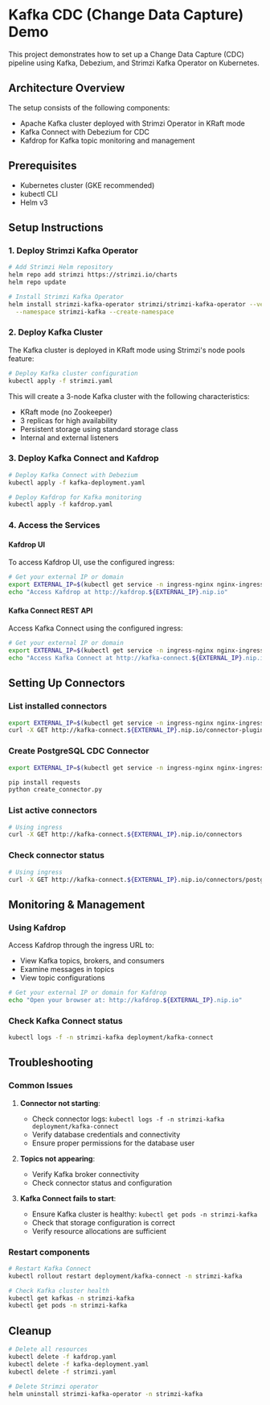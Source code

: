 # Kafka CDC (Change Data Capture) Demo

This project demonstrates how to set up a Change Data Capture (CDC) pipeline using Kafka, Debezium, and Strimzi Kafka Operator on Kubernetes.

## Architecture Overview

The setup consists of the following components:
- Apache Kafka cluster deployed with Strimzi Operator in KRaft mode
- Kafka Connect with Debezium for CDC
- Kafdrop for Kafka topic monitoring and management

## Prerequisites

- Kubernetes cluster (GKE recommended)
- kubectl CLI
- Helm v3

## Setup Instructions

### 1. Deploy Strimzi Kafka Operator

```bash
# Add Strimzi Helm repository
helm repo add strimzi https://strimzi.io/charts
helm repo update

# Install Strimzi Kafka Operator
helm install strimzi-kafka-operator strimzi/strimzi-kafka-operator --version 0.44.0 \
  --namespace strimzi-kafka --create-namespace
```

### 2. Deploy Kafka Cluster

The Kafka cluster is deployed in KRaft mode using Strimzi's node pools feature:

```bash
# Deploy Kafka cluster configuration
kubectl apply -f strimzi.yaml
```

This will create a 3-node Kafka cluster with the following characteristics:
- KRaft mode (no Zookeeper)
- 3 replicas for high availability
- Persistent storage using standard storage class
- Internal and external listeners

### 3. Deploy Kafka Connect and Kafdrop

```bash
# Deploy Kafka Connect with Debezium
kubectl apply -f kafka-deployment.yaml

# Deploy Kafdrop for Kafka monitoring
kubectl apply -f kafdrop.yaml
```

### 4. Access the Services

#### Kafdrop UI

To access Kafdrop UI, use the configured ingress:

```bash
# Get your external IP or domain
export EXTERNAL_IP=$(kubectl get service -n ingress-nginx nginx-ingress-ingress-nginx-controller -o jsonpath='{.status.loadBalancer.ingress[0].ip}')
echo "Access Kafdrop at http://kafdrop.${EXTERNAL_IP}.nip.io"
```

#### Kafka Connect REST API

Access Kafka Connect using the configured ingress:

```bash
# Get your external IP or domain
export EXTERNAL_IP=$(kubectl get service -n ingress-nginx nginx-ingress-ingress-nginx-controller -o jsonpath='{.status.loadBalancer.ingress[0].ip}')
echo "Access Kafka Connect at http://kafka-connect.${EXTERNAL_IP}.nip.io"
```

## Setting Up Connectors

### List installed connectors

```bash
export EXTERNAL_IP=$(kubectl get service -n ingress-nginx nginx-ingress-ingress-nginx-controller -o jsonpath='{.status.loadBalancer.ingress[0].ip}')
curl -X GET http://kafka-connect.${EXTERNAL_IP}.nip.io/connector-plugins | jq
```

### Create PostgreSQL CDC Connector

```bash
export EXTERNAL_IP=$(kubectl get service -n ingress-nginx nginx-ingress-ingress-nginx-controller -o jsonpath='{.status.loadBalancer.ingress[0].ip}')

pip install requests
python create_connector.py
```

### List active connectors

```bash
# Using ingress
curl -X GET http://kafka-connect.${EXTERNAL_IP}.nip.io/connectors
```

### Check connector status

```bash
# Using ingress
curl -X GET http://kafka-connect.${EXTERNAL_IP}.nip.io/connectors/postgres-connector/status
```

## Monitoring & Management

### Using Kafdrop

Access Kafdrop through the ingress URL to:
- View Kafka topics, brokers, and consumers
- Examine messages in topics
- View topic configurations

```bash
# Get your external IP or domain for Kafdrop
echo "Open your browser at: http://kafdrop.${EXTERNAL_IP}.nip.io"
```

### Check Kafka Connect status

```bash
kubectl logs -f -n strimzi-kafka deployment/kafka-connect
```

## Troubleshooting

### Common Issues

1. **Connector not starting**:
   - Check connector logs: `kubectl logs -f -n strimzi-kafka deployment/kafka-connect`
   - Verify database credentials and connectivity
   - Ensure proper permissions for the database user

2. **Topics not appearing**:
   - Verify Kafka broker connectivity
   - Check connector status and configuration

3. **Kafka Connect fails to start**:
   - Ensure Kafka cluster is healthy: `kubectl get pods -n strimzi-kafka`
   - Check that storage configuration is correct
   - Verify resource allocations are sufficient

### Restart components

```bash
# Restart Kafka Connect
kubectl rollout restart deployment/kafka-connect -n strimzi-kafka

# Check Kafka cluster health
kubectl get kafkas -n strimzi-kafka
kubectl get pods -n strimzi-kafka
```

## Cleanup

```bash
# Delete all resources
kubectl delete -f kafdrop.yaml
kubectl delete -f kafka-deployment.yaml
kubectl delete -f strimzi.yaml

# Delete Strimzi operator
helm uninstall strimzi-kafka-operator -n strimzi-kafka
```
